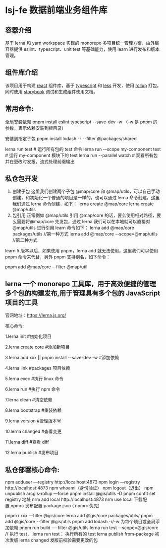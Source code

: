 # lsj-fe 数据前端业务组件库

## 容器介绍

基于 lerna 和 yarn workspace 实现的 monorepo 多项目统一管理方案，由外层容器提供 eslint、typescript、unit test 等基础能力，使用 learn 进行发布和版本管理。

## 组件库介绍

该项目用于构建 [react](https://reactjs.org/) 组件库，基于 [typescript](https://www.typescriptlang.org/) 和 [less](https://less.bootcss.com/) 开发，使用 [rollup](https://github.com/rollup/rollup) 打包。
同时使用 [storybook](https://storybook.js.org/) 调试和生成组件使用文档。

## 常用命令:

全局安装依赖
pnpm install eslint typescript --save-dev -w （-w 是 pnpm 的参数，表示依赖安装到根目录）

安装到指定子包
pnpm install lodash -r --filter @packages/shared

lerna run test # 运行所有包的 test 命令
lerna run --scope my-component test # 运行 my-component 模块下的 test
lerna run --parallel watch # 观看所有包并在更改时发报，流式处理前缀输出

## 私仓包开发

1. 创建子包
   这里我们创建两个子包 @map/core 和 @map/utils，可以自己手动创建，和初始化一个普通的项目是一样的，也可以通过 lerna 命令创建，这里我们通过 lerna 命令创建，如下：
   lerna create @map/core
   lerna create @map/utils
2. 包引用
   正常例如 @map/utils 引用 @map/core 的话，要么使用相对路径，要么需要将@map/core 先发包，通过 lerna 我们可以在本地就可以直接对 @map/utils 进行引用
   learn 命令如下：
   lerna add @map/core packages/utils //第一种方式
   lerna add @map/core --scope=@map/utils //第二种方式

learn 5 版本以后，如果使用 pnpm，lerna add 就无法使用，这里我们可以使用 pnpm 命令来代替，另外 pnpm 支持别名，如下命令：

pnpm add @map/core --filter @map/util

## lerna 一个 monorepo 工具库，用于高效便捷的管理多个包的构建发布,用于管理具有多个包的 JavaScript 项目的工具

官网地址：https://lerna.js.org/

核心命令:

1.lerna init #初始化项目

2.lerna create core #添加新项目

3.lerna add xxx || pnpm install --save-dev -w #添加依赖

4.lerna link #packages 项目依赖

5.lerna exec #执行 linux 命令

6.lerna run #执行 npm 命令

7.lerna clean #清空依赖

8.lerna bootstrap #重装依赖

9.lerna version #管理版本号

10.lerna changed #查看变更

11.lerna diff #查看 diff

12.lerna publish #发布项目

## 私仓部署核心命令:

npm adduser —registry http://localhost:4873
npm login —registry http://localhost:4873
npm whoami（身份验证） npm logout（退出）
npm unpublish arcgis-rollup —force
pnpm install @gis/utils -D
pnpm confit set registry 地址
nrm add local http://localhost:4873
nrm use local
下载配置.npmrc 发布配置 package.json (.npmrc 优先)

pnpm i xxx —filter @gis/core
lerna add @gis/core packages/utils/
pnpm add @gis/core --filter @gis/utils
pnpm add lodash -r/-w 为每个项目或全局添加依赖
pnpm run build —-filter @gis/utils
lerna run test --scope=@gis/core // 执行 test， lerna run test： 执行所有的 test
lerna publish from-package 初次发版
lerna changed 发版前校验需要更改的包
